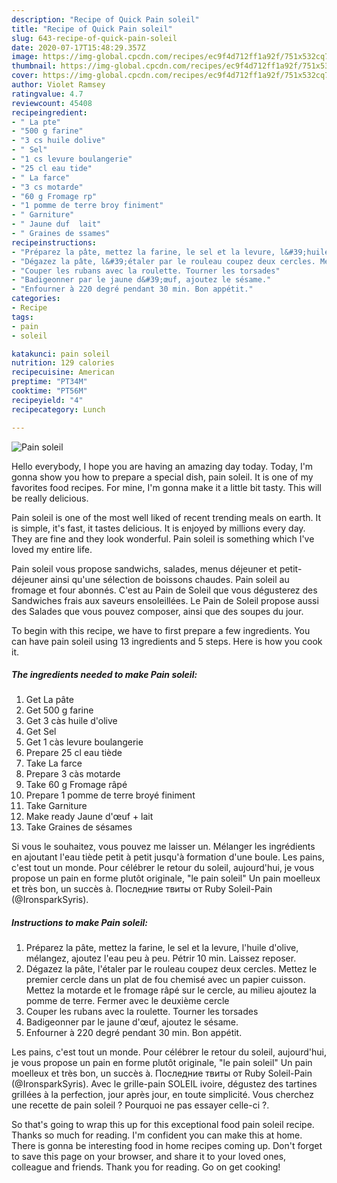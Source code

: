 ```yaml
---
description: "Recipe of Quick Pain soleil"
title: "Recipe of Quick Pain soleil"
slug: 643-recipe-of-quick-pain-soleil
date: 2020-07-17T15:48:29.357Z
image: https://img-global.cpcdn.com/recipes/ec9f4d712ff1a92f/751x532cq70/pain-soleil-photo-principale-de-la-recette.jpg
thumbnail: https://img-global.cpcdn.com/recipes/ec9f4d712ff1a92f/751x532cq70/pain-soleil-photo-principale-de-la-recette.jpg
cover: https://img-global.cpcdn.com/recipes/ec9f4d712ff1a92f/751x532cq70/pain-soleil-photo-principale-de-la-recette.jpg
author: Violet Ramsey
ratingvalue: 4.7
reviewcount: 45408
recipeingredient:
- " La pte"
- "500 g farine"
- "3 cs huile dolive"
- " Sel"
- "1 cs levure boulangerie"
- "25 cl eau tide"
- " La farce"
- "3 cs motarde"
- "60 g Fromage rp"
- "1 pomme de terre broy finiment"
- " Garniture"
- " Jaune duf  lait"
- " Graines de ssames"
recipeinstructions:
- "Préparez la pâte, mettez la farine, le sel et la levure, l&#39;huile d&#39;olive, mélangez, ajoutez l&#39;eau peu à peu. Pétrir 10 min. Laissez reposer."
- "Dégazez la pâte, l&#39;étaler par le rouleau coupez deux cercles. Mettez le premier cercle dans un plat de fou chemisé avec un papier cuisson. Mettez la motarde et le fromage râpé sur le cercle, au milieu ajoutez la pomme de terre. Fermer avec le deuxième cercle"
- "Couper les rubans avec la roulette. Tourner les torsades"
- "Badigeonner par le jaune d&#39;œuf, ajoutez le sésame."
- "Enfourner à 220 degré pendant 30 min. Bon appétit."
categories:
- Recipe
tags:
- pain
- soleil

katakunci: pain soleil 
nutrition: 129 calories
recipecuisine: American
preptime: "PT34M"
cooktime: "PT56M"
recipeyield: "4"
recipecategory: Lunch

---
```



![Pain soleil](https://img-global.cpcdn.com/recipes/ec9f4d712ff1a92f/751x532cq70/pain-soleil-photo-principale-de-la-recette.jpg)

Hello everybody, I hope you are having an amazing day today. Today, I'm gonna show you how to prepare a special dish, pain soleil. It is one of my favorites food recipes. For mine, I'm gonna make it a little bit tasty. This will be really delicious.

Pain soleil is one of the most well liked of recent trending meals on earth. It is simple, it's fast, it tastes delicious. It is enjoyed by millions every day. They are fine and they look wonderful. Pain soleil is something which I've loved my entire life.

Pain soleil vous propose sandwichs, salades, menus déjeuner et petit-déjeuner ainsi qu&#39;une sélection de boissons chaudes. Pain soleil au fromage et four abonnés. C&#39;est au Pain de Soleil que vous dégusterez des Sandwiches frais aux saveurs ensoleillées. Le Pain de Soleil propose aussi des Salades que vous pouvez composer, ainsi que des soupes du jour.


To begin with this recipe, we have to first prepare a few ingredients. You can have pain soleil using 13 ingredients and 5 steps. Here is how you cook it.

<!--inarticleads1-->

##### The ingredients needed to make Pain soleil:

1. Get  La pâte
1. Get 500 g farine
1. Get 3 càs huile d&#39;olive
1. Get  Sel
1. Get 1 càs levure boulangerie
1. Prepare 25 cl eau tiède
1. Take  La farce
1. Prepare 3 càs motarde
1. Take 60 g Fromage râpé
1. Prepare 1 pomme de terre broyé finiment
1. Take  Garniture
1. Make ready  Jaune d&#39;œuf + lait
1. Take  Graines de sésames


Si vous le souhaitez, vous pouvez me laisser un. Mélanger les ingrédients en ajoutant l&#39;eau tiède petit à petit jusqu&#39;à formation d&#39;une boule. Les pains, c&#39;est tout un monde. Pour célébrer le retour du soleil, aujourd&#39;hui, je vous propose un pain en forme plutôt originale, &#34;le pain soleil&#34; Un pain moelleux et très bon, un succès à. Последние твиты от Ruby Soleil-Pain (@IronsparkSyris). 

<!--inarticleads2-->

##### Instructions to make Pain soleil:

1. Préparez la pâte, mettez la farine, le sel et la levure, l&#39;huile d&#39;olive, mélangez, ajoutez l&#39;eau peu à peu. Pétrir 10 min. Laissez reposer.
1. Dégazez la pâte, l&#39;étaler par le rouleau coupez deux cercles. Mettez le premier cercle dans un plat de fou chemisé avec un papier cuisson. Mettez la motarde et le fromage râpé sur le cercle, au milieu ajoutez la pomme de terre. Fermer avec le deuxième cercle
1. Couper les rubans avec la roulette. Tourner les torsades
1. Badigeonner par le jaune d&#39;œuf, ajoutez le sésame.
1. Enfourner à 220 degré pendant 30 min. Bon appétit.


Les pains, c&#39;est tout un monde. Pour célébrer le retour du soleil, aujourd&#39;hui, je vous propose un pain en forme plutôt originale, &#34;le pain soleil&#34; Un pain moelleux et très bon, un succès à. Последние твиты от Ruby Soleil-Pain (@IronsparkSyris). Avec le grille-pain SOLEIL ivoire, dégustez des tartines grillées à la perfection, jour après jour, en toute simplicité. Vous cherchez une recette de pain soleil ? Pourquoi ne pas essayer celle-ci ?. 

So that's going to wrap this up for this exceptional food pain soleil recipe. Thanks so much for reading. I'm confident you can make this at home. There is gonna be interesting food in home recipes coming up. Don't forget to save this page on your browser, and share it to your loved ones, colleague and friends. Thank you for reading. Go on get cooking!
